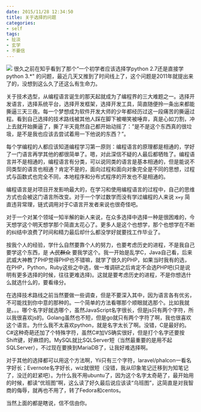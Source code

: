 ```yaml
---
date: 2015/11/28 12:34:50
title: 关于选择的问题
categories:
- self
tags:
- 扯淡
- 玄学
- 不要信
---
```


![](/images/post/xuanxue.png)
很久之前在知乎看到了那个“一个初学者应该选择学python 2.7还是直接学python 3.*" 的问题，最近几天又推到了时间线上了，这个问题是2011年就提出来了的，没想到这么久了还这么有生命力。

关于技术选型，从编程语言诞生的那天起就成为了编程界的三大难题之一。选择开发语言，选择系统平台，选择开发框架，选择开发工具，简直随便拎一条出来都能撕逼三天三夜。每一个梦想成为软件开发大师的少年都经历过这一段痛苦的撕逼过程。看到自己选择的技术路线被其他人踩在脚下被嘲笑被唾弃，真是心如刀割，冲上去就开始撕逼了，撕了半天竟然自己都开始动摇了：”是不是这个东西真的很垃圾，是不是我也应该去尝试着用一下他说的东西？”。
<!-- more -->
每个学编程的人都应该知道编程学习第一原则：编程语言的原理都是相通的，学好了一门语言再学其他的都很简单了。嗯，对此深信不疑的人最后都牺牲了。编程语言并不是相通的，编程语言有分类，可以说同类的语言是基本相通的，但是能说不同类型的语言也相通？肯定不是的，面向过程和面向对象完全是不同的思想，过程式与函数式也完全不同，本地程序和分布式程序的开发也不是相通的。

编程语言是对项目开发影响最大的，在学习和使用编程语言的过程中，自己的思维方式也会被这门语言所改变。对于一个学过数学而没有学过编程的人来说 `x=y` 简直违背常理，链式调用对于C语言开发者来说也很奇怪吧。

对于一个对某个领域一知半解的新人来说，在众多选择中选择一种是很困难的，今天想学这个明天想学那个简直太花心了。更多人是这个也想学，那个也想学在不断的纠结中浪费了时间和精力最后却什么都没学好就要找工作毕业了。

按我个人的经验，学什么自然要靠个人的努力，也要考虑历史的进程，不是我自己要学这个东西，是 <del>人民群众</del> 要我学这个。我一开始是乱学C，Java自己看，后来武威大神教了PHP觉得PHP也不错嘛，就学了很久的PHP，如果当时我有的选，在PHP，Python，Ruby这些之中选，做一堆调研之后肯定不会选PHP吧(只是说明有更多选择的时候，往往更难选择)。这就是要考虑历史的进程，不是你想选什么就选什么的，要看缘分。

在选择技术路线之前当然要做一些调查，但是不要深入其中，因为语言各有优劣，不可能找到你中意的那种的。一个简单的方法看哪那个顺眼就选那个。比如我就是。。。哪个名字好就选哪个，虽然JavaScript名字很长，但是js只有两个字符，所以我很喜欢js的。Golang虽然也不短，但是go就只有两个字符了啊，我也很喜欢这个语言。为什么我不太喜欢python，就是名字太长了啊。没错，C是最好的。C#这种奇葩还加了个特殊字符，虽然C#加VS确实很好，但是打个名字还要按Shift键，好麻烦的。MySQL就比SQLServer短（当然最重要的是用不起SQLServer），不过现在要换到MariaDB了，让我好难选择啊。

对于其他的选择都可以用这个方法啊，Yii只有三个字符，laravel/phalcon一看名字好长；Evernote名字好长，wiz就很短（没错，我从印象笔记迁移到为知笔记了，没迁的赶紧吧）。为什么我不用ubuntu了，因为这个名字太奇葩了，最开始用的时候，都读“优班图”啊，这么读了好久最后说应该读“乌班图”，这简直是对我智商的侮辱，就再也不用了，转了Fedora和centos。

当然上面的都是瞎说，信不信由你。
